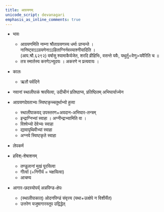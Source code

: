 ```yaml
---
title: आग्रयणम्
unicode_script: devanagari
emphasis_as_inline_comments: true
---
```


- भावः
  - आग्रयणमिति नाम्ना श्रौताग्रयणस्य धर्माः प्राप्यन्ते ।  
नानिष्ट्वाऽऽग्रयणेनाऽऽहिताग्निर्नवस्याश्नीयादिति ।  
(आप.श्रौ.६२९२) वर्षासु श्यामाकैर्यजेत, शरदि व्रीहिभिः, वसन्ते यवैः, यथुर्तु<वेणु>यवैरिति च ॥
  - तत्र स्मार्तस्य करणेऽभ्युदयः । अकरणे न प्रत्यवायः ।
- कालः
  - ऋतौ पर्वदिने

- नवानां स्थालीपाकं श्रपयित्वा, उदीचीनं प्रतिष्ठाप्य, प्रतिष्ठितम् अभिघार्याज्येन
- आग्रयणदेवताभ्यः स्विष्टकृच्चतुर्थाभ्यो हुत्वा
  - स्थालीपाकवद् उपस्तरण+अवदान-अभिघार-तन्त्रम्
  - इन्द्राग्निभ्यां स्वाहा । अग्नीन्द्राभ्यामिति वा ।
  - विश्वेभ्यो देवेभ्यः स्वाहा
  - द्यावापृथिवीभ्यां स्वाहा
  - अग्नये स्विष्टकृते स्वाहा
- लेपकर्म
- हविश्-शेषाशनम्
  - तण्डुलानां मुखं पूरयित्वा
  - गीर्त्वा (=निगीर्य = भक्षयित्वा)
  - आचम्य
- आगार-छदस्योपर्य् अन्नपिण्ड-क्षेपः
  - (स्थालीपाकात्) ओदनपिण्डं संवृत्त्य (यथा+उत्क्षेपे न विशीर्येत)
  - उत्तरेण यजुषागारस्तूप उद्विद्धेत्
